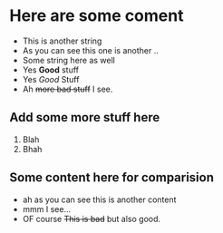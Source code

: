 <!-- | {"id": "", "tags": [], "stats": {"repetitions": 0, "interval": 1, "easiness": 2.5, "next_session": -1, "last_session": -1, "past_quality": []}} | -->
<!-- [[FRONT]] -->
# Here are some coment
* This is another string
* As you can see this one is another ..
* Some string here as well
* Yes **Good** stuff
* Yes *Good* Stuff
* Ah ~~more bad stuff~~ I see.


## Add some more stuff here
1. Blah
2. Bhah 

<!-- [[BACK]] -->
## Some content here for comparision
* ah as you can see this is another content
* mmm I see...
* OF course ~~This is bad~~ but also good.

